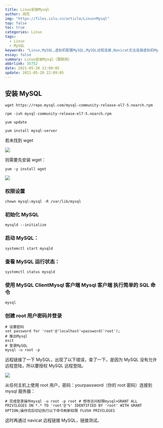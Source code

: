 ```yaml
---
title: Linux安装Mysql
author: 闲花
img: "https://files.islu.cn/article/Linux+Mysql"
top: false
toc: true
categories: Linux
tags:
  - Linux
  - MySQL
keywords: "Linux,MySQL,虚拟机配置MySQL,MySQL远程连接,Navicat无法连接虚拟机MySQL"
essay: false
summary: Linux安装Mysql（需联网）
abbrlink: 35752
date: 2021-05-20 22:09:05
update: 2021-05-20 22:09:05
---
```


## **安装 MySQL**

```shell
wget https://repo.mysql.com/mysql-community-release-el7-5.noarch.rpm

rpm -ivh mysql-community-release-el7-5.noarch.rpm

yum update

yum install mysql-server
```

若未找到 wget

![](https://files.islu.cn/article/NotFindwget#id=lxBbt&originHeight=765&originWidth=984&originalType=binary&ratio=1&status=done&style=none)

则需要先安装 wget：

```
yum -y install wget
```

![](https://files.islu.cn/article/installWget#id=lblwj&originHeight=765&originWidth=984&originalType=binary&ratio=1&status=done&style=none)

### 权限设置

```shell
chown mysql:mysql -R /var/lib/mysql
```

### 初始化 MySQL

```shell
mysqld --initialize
```

### 启动 MySQL：

```shell
systemctl start mysqld
```

### 查看 MySQL 运行状态：

```shell
systemctl status mysqld
```

### 使用 MySQL ClientMysql 客户端 Mysql 客户端 执行简单的 SQL 命令

```shell
mysql
```

### 创建 root 用户密码并登录

```shell
# 设置密码
set password for 'root'@'localhost'=password('root');
# 推出Mysql
exit
# 登录MySQL
mysql -u root -p
```

远程链接了一下 MySQL，出现了以下错误，查了一下，是因为 MySQL 没有允许远程登陆，所以要授权 MySQL 远程登陆。

![](https://files.islu.cn/article/mysql_1130error.png#id=DNyAv&originHeight=126&originWidth=501&originalType=binary&ratio=1&status=done&style=none)

从任何主机上使用 root 用户，密码：yourpassword（你的 root 密码）连接到 mysql 服务器：

```mysql
# 完成登录操作mysql -u root -p root # 修改访问权限mysql>GRANT ALL PRIVILEGES ON *.* TO 'root'@'%' IDENTIFIED BY 'root' WITH GRANT OPTION;操作完后切记执行以下命令刷新权限 FLUSH PRIVILEGES
```

这时再通过 navicat 远程链接 MySQL，链接测试。
